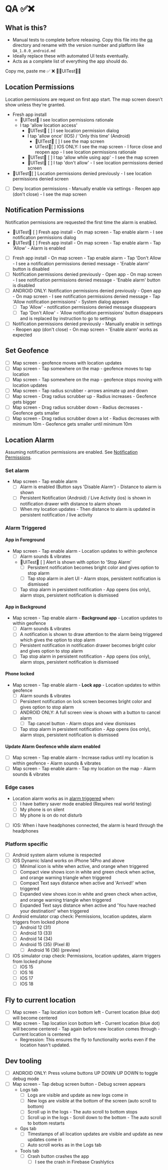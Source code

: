 # QA ✅❌

## What is this?

- Manual tests to complete before releasing. Copy this file into the [qa](./qa) directory and rename
  with the version number and platform like `QA_1.0.0_android.md`
- Ideally replace these with automated UI tests eventually.
- Acts as a complete list of everything the app should do.

Copy me, paste me ✅ ❌ 􀤊🤖UITest🍏􀤊

## Location Permissions

Location permissions are request on first app start. The map screen doesn't show unless they're
granted.

- Fresh app install
    - 🤖UITest🍏 I see location permissions rationale
    - I tap 'allow location access'
        - 🤖UITest🍏 [ ] I see location permission dialog
        - I tap 'allow once' (IOS) / 'Only this time' (Android)
            - 🤖UITest🍏 [ ] I see the map screen
            - UITest🍏[ ] IOS ONLY: I see the map screen - I force close and reopen app - I see
              location
              permissions rationale
        - 🤖UITest🍏 [ ] I tap 'allow while using app' - I see the map screen
        - 🤖UITest🍏 [ ] I tap 'don't allow' - I see location permissions denied screen
- 􀤊UITest🍏[ ] Location permissions denied previously - I see location permissions denied screen
- [ ] Deny location permissions - Manually enable via settings - Reopen app (don't close) - I
  see the map screen

## Notification Permissions

Notification permissions are requested the first time the alarm is enabled.

- 🤖UITest􀤊 [ ] Fresh app install - On map screen - Tap enable alarm - I see notification
  permissions dialog
- 🤖UITest􀤊 [ ] Fresh app install - On map screen - Tap enable alarm - Tap 'Allow' - Alarm is
  enabled
- [ ] Fresh app install - On map screen - Tap enable alarm - Tap 'Don't Allow - I see a notification
  permissions denied message - 'Enable alarm' button is disabled
- [ ] Notification permissions denied previously - Open app - On map screen - I see notification
  permissions denied message - 'Enable alarm' button is disabled
- [ ] ANDROID ONLY: Notification permissions denied previously - Open app - On map screen - I see
  notification permissions denied message - Tap 'Allow notification permissions' - System dialog
  appears
    - [ ] Tap 'Allow' - notification permissions denied message disappears
  - [ ] Tap 'Don't Allow' - 'Allow notification permissions' button disappears and is replaced by
    instruction to go to settings
- [ ] Notification permissions denied previously - Manually enable in settings - Reopen app (don't
  close) - On map
  screen - 'Enable alarm' works as expected

## Set Geofence

- [ ] Map screen - geofence moves with location updates
- [ ] Map screen - Tap somewhere on the map - geofence moves to tap location
- [ ] Map screen - Tap somewhere on the map - geofence stops moving with location updates
- [ ] Map screen - Tap radius scrubber - arrows animate up and down
- [ ] Map screen - Drag radius scrubber up - Radius increases - Geofence gets bigger
- [ ] Map screen - Drag radius scrubber down - Radius decreases - Geofence gets smaller
- [ ] Map screen - Drag radius scrubber down a lot - Radius decreases with minimum 10m - Geofence
  gets smaller until minimum 10m

## Location Alarm

Assuming notification permissions are enabled.
See [Notification Permissions](#notification-permissions).

### Set alarm

- Map screen - Tap enable alarm
    - [ ] Alarm is enabled (Button says 'Disable Alarm') - Distance to alarm is shown
    - [ ] Persistent Notification (Android) / Live Activity (ios) is shown in notification drawer
      with distance to alarm shown
    - [ ] When my location updates - Then distance to alarm is updated in persistent notification /
      live activity

### Alarm Triggered

#### App in Foreground

- Map screen - Tap enable alarm - Location updates to within geofence
    - [ ] Alarm sounds & vibrates
  - 🤖UITest􀤊 [ ] Alert is shown with option to 'Stop Alarm'
    - [ ] Persistent notification becomes bright color and gives option to stop alarm
    - [ ] Tap stop alarm in alert UI - Alarm stops, persistent notification is dismissed
  - [ ] Tap stop alarm in persistent notification - App opens (ios only), alarm stops, persistent
    notification is dismissed

#### App in Background

- Map screen - Tap enable alarm - **Background app** - Location updates to within geofence
    - [ ] Alarm sounds & vibrates
    - [ ] A notification is shown to draw attention to the alarm being triggered which gives the
      option to stop alarm
    - [ ] Persistent notification in notification drawer becomes bright color and gives option to
      stop alarm
  - [ ] Tap stop alarm in persistent notification - App opens (ios only), alarm stops, persistent
      notification is dismissed

#### Phone locked

- Map screen - Tap enable alarm - **Lock app** - Location updates to within geofence
    - [ ] Alarm sounds & vibrates
    - [ ] Persistent notification on lock screen becomes bright color and gives option to stop alarm
  - [ ] ANDROID ONLY: A full screen view is shown with a button to cancel alarm
      - [ ] Tap cancel button - Alarm stops and view dismisses
  - [ ] Tap stop alarm in persistent notification - App opens (ios only), alarm stops, persistent
      notification is dismissed

#### Update Alarm Geofence while alarm enabled

- [ ] Map screen - Tap enable alarm - Increase radius until my location is within geofence - Alarm
  sounds & vibrates
- [ ] Map screen - Tap enable alarm - Tap my location on the map - Alarm sounds & vibrates

### Edge cases

- Location alarm works as in [alarm triggered](#alarm-triggered) when:
    - [ ] I have battery saver mode enabled (Requires real world testing)
    - [ ] My phone is on silent
    - [ ] My phone is on do not disturb
- [ ] IOS: When i have headphones connected, the alarm is heard through the headphones

### Platform specific

- [ ] Android system alarm volume is respected
- [ ] IOS Dynamic Island works on iPhone 14Pro and above
    - [ ] Minimal icon is white when active, and orange when triggered
    - [ ] Compact view shows icon in white and green check when active, and orange warning triangle
      when
      triggered
    - [ ] Compact Text says distance when active and 'Arrived!' when triggered
    - [ ] Expanded view shows icon in white and green check when active, and orange warning triangle
      when triggered
    - [ ] Expanded Text says distance when active and 'You have reached your destination!' when
      triggered
- [ ] Android emulator crap check:
  Permissions, location updates, alarm triggers from locked phone
    - [ ] Android 12 (31)
    - [ ] Android 13 (33)
    - [ ] Android 14 (34)
  - [ ] Android 15 (35) (Pixel 8)
    - [ ] Android 16 (36) (preview)
- [ ] IOS simulator crap check:
  Permissions, location updates, alarm triggers from locked phone
    - [ ] IOS 15
    - [ ] IOS 16
    - [ ] IOS 17
    - [ ] IOS 18

## Fly to current location

- [ ] Map screen - Tap location icon bottom left - Current location (blue dot) will become centered
- [ ] Map screen - Tap location icon bottom left - Current location (blue dot) will become
  centered - Tap again before new location comes through - Current location is centered
    - Regression: This ensures the fly to functionality works even if the location hasn't updated.

## Dev tooling

- [ ] ANDROID ONLY: Press volume buttons UP DOWN UP DOWN to toggle debug mode
- [ ] Map screen - Tap debug screen button - Debug screen appears
    - Logs tab
        - [ ] Logs are visible and update as new logs come in
        - [ ] New logs are visible at the bottom of the screen (auto scroll to bottom)
        - [ ] Scroll up in the logs - The auto scroll to bottom stops
        - [ ] Scroll up in the logs - Scroll down to the bottom - The auto scroll to bottom restarts
    - Gps tab
        - [ ] Timestamps of all location updates are visible and update as new updates come in
        - [ ] Auto scroll works as in the Logs tab
    - Tools tab
        - [ ] Crash button crashes the app
            - [ ] I see the crash in Firebase Crashlytics